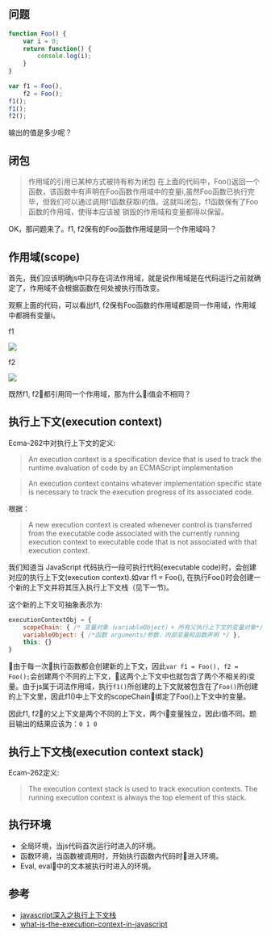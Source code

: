 ## 问题
```javascript
function Foo() {
    var i = 0;
    return function() {
        console.log(i);
    }
}
 
var f1 = Foo(),
    f2 = Foo();
f1();
f1();
f2();
```
输出的值是多少呢？

## 闭包
> 作用域的引用已某种方式被持有称为闭包 
在上面的代码中，Foo()返回一个函数，该函数中有声明在Foo函数作用域中的变量i,虽然Foo函数已执行完毕，但我们可以通过调用f1函数获取i的值。这就叫闭包，f1函数保有了Foo函数的作用域，使得本应该被
销毁的作用域和变量都得以保留。

OK，那问题来了。f1, f2保有的Foo函数作用域是同一个作用域吗？
## 作用域(scope)

首先，我们应该明确js中只存在词法作用域，就是说作用域是在代码运行之前就确定了，作用域不会根据函数在何处被执行而改变。

观察上面的代码，可以看出f1, f2保有Foo函数的作用域都是同一作用域，作用域中都拥有变量i。

f1

<img src="https://www.simpleyin.xyz/doc/scopef1.png">

f2

<img src="https://www.simpleyin.xyz/doc/scopef2.png">

既然f1, f2都引用同一个作用域，那为什么i值会不相同？

## 执行上下文(execution context)
Ecma-262中对执行上下文的定义:
> An execution context is a specification device that is used to track the runtime evaluation of code by an ECMAScript
implementation

> An execution context contains whatever implementation specific state is necessary to track the execution progress of its associated code. 

根据：
>A new execution context is created whenever control is transferred from the executable code associated with the currently running execution context to executable code that is not associated with that execution context.

我们知道当 JavaScript 代码执行一段可执行代码(executable code)时，会创建对应的执行上下文(execution context).如var f1 = Foo(), 在执行Foo()时会创建一个新的上下文并将其压入执行上下文栈（见下一节)。

这个新的上下文可抽象表示为:

```javascript
executionContextObj = {
    scopeChain: { /* 变量对象（variableObject）+ 所有父执行上下文的变量对象*/ }, 
    variableObject: { /*函数 arguments/参数，内部变量和函数声明 */ }, 
    this: {} 
}
```
由于每一次执行函数都会创建新的上下文，因此```var f1 = Foo(), f2 = Foo();```会创建两个不同的上下文，这两个上下文中也就包含了两个不相关的i变量。由于js属于词法作用域，执行```f1()```所创建的上下文就被包含在了```Foo()```所创建的上下文里，因此f1()中上下文的scopeChain绑定了Foo()上下文中的变量。

因此f1, f2的父上下文是两个不同的上下文，两个i变量独立，因此i值不同。题目输出的结果应该为：```0 1 0```


## 执行上下文栈(execution context stack)
Ecam-262定义:
> The execution context stack is used to track execution contexts. The running execution context is always the top element of this stack.

## 执行环境
* 全局环境，当js代码首次运行时进入的环境。
* 函数环境，当函数被调用时，开始执行函数内代码时进入环境。
* Eval, eval中的文本被执行时进入的环境。

## 参考
* [javascript深入之执行上下文栈](https://github.com/mqyqingfeng/Blog/issues/4)
* [what-is-the-execution-context-in-javascript](http://davidshariff.com/blog/what-is-the-execution-context-in-javascript/)